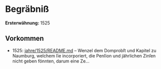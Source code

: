 # Begräbniß

**Ersterwähnung:** 1525

## Vorkommen
- 1525: [jahre/1525/README.md](../jahre/1525/README.md) – Wenzel
dem Domprobſt und Kapitel zu Naumburg, welchem ſie
incorporiert, die Penſion und jährlichen Zinſen nicht geben
fönnten, darum eine Ze...
